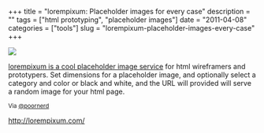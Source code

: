 +++
title = "lorempixum: Placeholder images for every case"
description = ""
tags = ["html prototyping", "placeholder images"]
date = "2011-04-08"
categories = ["tools"]
slug = "lorempixum-placeholder-images-every-case"
+++


<div class="tool-screenshot mb1"><a href="http://lorempixum.com/"><img id="bluga-thumbnail-2702" class="bluga-thumbnail custom" src="/media/bluga/
wt522fcb11f1dd7_custom.jpg"/></a></div><p><a href="http://lorempixum.com/">lorempixum is a cool placeholder image service</a> for html wireframers and prototypers. Set dimensions for a placeholder image, and optionally select a category and color or black and white, and the URL will provided will serve a random image for your html page.</p>

<p><small>Via <a href="http://twitter.com/#!/poornerd/status/56381906132017152">@poornerd</a></small></p>

  
<p><a href="http://lorempixum.com/">http://lorempixum.com/</a></p>
      

